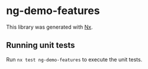 # ng-demo-features

This library was generated with [Nx](https://nx.dev).

## Running unit tests

Run `nx test ng-demo-features` to execute the unit tests.
